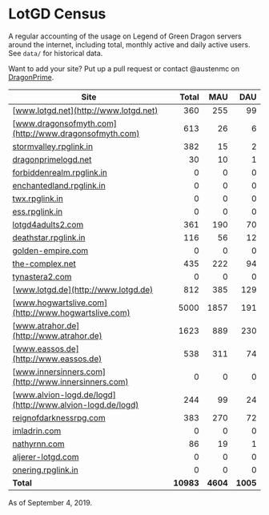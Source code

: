 # LotGD Census
A regular accounting of the usage on Legend of Green Dragon servers around the internet, including total, monthly active and daily active users. See `data/` for historical data.

Want to add your site? Put up a pull request or contact @austenmc on [DragonPrime](http://dragonprime.net).


Site | Total | MAU | DAU
--- | ---:| ---:| ---:
[www.lotgd.net](http://www.lotgd.net)|360|255|99
[www.dragonsofmyth.com](http://www.dragonsofmyth.com)|613|26|6
[stormvalley.rpglink.in](http://stormvalley.rpglink.in)|382|15|2
[dragonprimelogd.net](http://dragonprimelogd.net)|30|10|1
[forbiddenrealm.rpglink.in](http://forbiddenrealm.rpglink.in)|0|0|0
[enchantedland.rpglink.in](http://enchantedland.rpglink.in)|0|0|0
[twx.rpglink.in](http://twx.rpglink.in)|0|0|0
[ess.rpglink.in](http://ess.rpglink.in)|0|0|0
[lotgd4adults2.com](http://lotgd4adults2.com)|361|190|70
[deathstar.rpglink.in](http://deathstar.rpglink.in)|116|56|12
[golden-empire.com](http://golden-empire.com)|0|0|0
[the-complex.net](http://the-complex.net)|435|222|94
[tynastera2.com](http://tynastera2.com)|0|0|0
[www.lotgd.de](http://www.lotgd.de)|812|385|129
[www.hogwartslive.com](http://www.hogwartslive.com)|5000|1857|191
[www.atrahor.de](http://www.atrahor.de)|1623|889|230
[www.eassos.de](http://www.eassos.de)|538|311|74
[www.innersinners.com](http://www.innersinners.com)|0|0|0
[www.alvion-logd.de/logd](http://www.alvion-logd.de/logd)|244|99|24
[reignofdarknessrpg.com](http://reignofdarknessrpg.com)|383|270|72
[imladrin.com](http://imladrin.com)|0|0|0
[nathyrnn.com](http://nathyrnn.com)|86|19|1
[aljerer-lotgd.com](http://aljerer-lotgd.com)|0|0|0
[onering.rpglink.in](http://onering.rpglink.in)|0|0|0
**Total**|**10983**|**4604**|**1005**

As of September 4, 2019.
